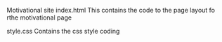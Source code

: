 Motivational site
index.html
This contains the code to the page layout fo rthe motivational page

style.css
Contains the css style coding
